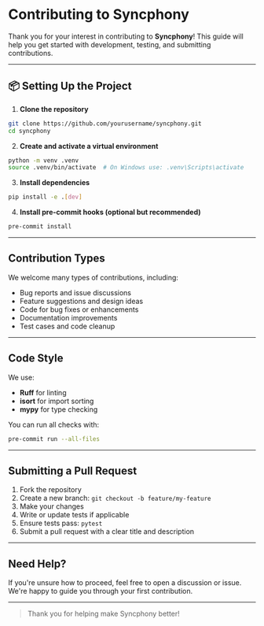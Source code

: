 # Contributing to Syncphony

Thank you for your interest in contributing to **Syncphony**! This guide will help you get started with development, testing, and submitting contributions.

---

## 📦 Setting Up the Project

1. **Clone the repository**

```bash
git clone https://github.com/yourusername/syncphony.git
cd syncphony
```

2. **Create and activate a virtual environment**

```bash
python -m venv .venv
source .venv/bin/activate  # On Windows use: .venv\Scripts\activate
```

3. **Install dependencies**

```bash
pip install -e .[dev]
```

4. **Install pre-commit hooks (optional but recommended)**

```bash
pre-commit install
```

---

## Contribution Types

We welcome many types of contributions, including:

* Bug reports and issue discussions
* Feature suggestions and design ideas
* Code for bug fixes or enhancements
* Documentation improvements
* Test cases and code cleanup

---

## Code Style

We use:

* **Ruff** for linting
* **isort** for import sorting
* **mypy** for type checking

You can run all checks with:

```bash
pre-commit run --all-files
```

---

## Submitting a Pull Request

1. Fork the repository
2. Create a new branch: `git checkout -b feature/my-feature`
3. Make your changes
4. Write or update tests if applicable
5. Ensure tests pass: `pytest`
6. Submit a pull request with a clear title and description

---

## Need Help?

If you're unsure how to proceed, feel free to open a discussion or issue. We're happy to guide you through your first contribution.

---

> Thank you for helping make Syncphony better!

